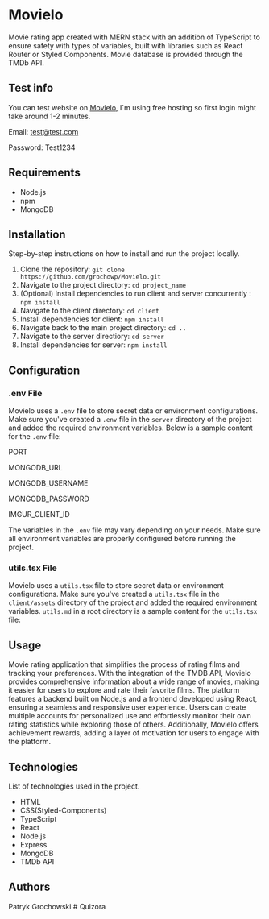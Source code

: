 # Movielo

Movie rating app created with MERN stack with an
addition of TypeScript to ensure safety with types of
variables, built with libraries such as React Router or
Styled Components. Movie database is provided through
the TMDb API.

## Test info

You can test website on [Movielo](https://movielo.netlify.app), I`m using free hosting so first login might take around 1-2 minutes.

Email: test@test.com

Password: Test1234

## Requirements

- Node.js
- npm
- MongoDB

## Installation

Step-by-step instructions on how to install and run the project locally.

1. Clone the repository: `git clone https://github.com/grochowp/Movielo.git`
2. Navigate to the project directory: `cd project_name`
3. (Optional) Install dependencies to run client and server concurrently : `npm install`
4. Navigate to the client directory: `cd client`
5. Install dependencies for client: `npm install`
6. Navigate back to the main project directory: `cd ..`
7. Navigate to the server directiory: `cd server`
8. Install dependencies for server: `npm install`

## Configuration

### .env File

Movielo uses a `.env` file to store secret data or environment configurations. Make sure you've created a `.env` file in the `server` directory of the project and added the required environment variables. Below is a sample content for the `.env` file:

PORT

MONGODB_URL

MONGODB_USERNAME

MONGODB_PASSWORD

IMGUR_CLIENT_ID

The variables in the `.env` file may vary depending on your needs. Make sure all environment variables are properly configured before running the project.

### utils.tsx File

Movielo uses a `utils.tsx` file to store secret data or environment configurations. Make sure you've created a `utils.tsx` file in the `client/assets` directory of the project and added the required environment variables. `utils.md` in a root directory is a sample content for the `utils.tsx` file:

## Usage

Movie rating application that simplifies the process of rating films and tracking your preferences. With the integration of the TMDB API, Movielo provides comprehensive information about a wide range of movies, making it easier for users to explore and rate their favorite films. The platform features a backend built on Node.js and a frontend developed using React, ensuring a seamless and responsive user experience. Users can create multiple accounts for personalized use and effortlessly monitor their own rating statistics while exploring those of others. Additionally, Movielo offers achievement rewards, adding a layer of motivation for users to engage with the platform.

## Technologies

List of technologies used in the project.

- HTML
- CSS(Styled-Components)
- TypeScript
- React
- Node.js
- Express
- MongoDB
- TMDb API

## Authors

Patryk Grochowski
#   Q u i z o r a  
 